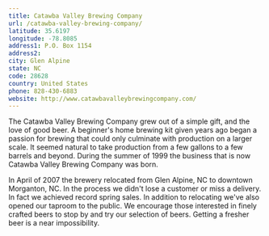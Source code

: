 ```yaml
---
title: Catawba Valley Brewing Company
url: /catawba-valley-brewing-company/
latitude: 35.6197
longitude: -78.8085
address1: P.O. Box 1154
address2: 
city: Glen Alpine
state: NC
code: 28628
country: United States
phone: 828-430-6883
website: http://www.catawbavalleybrewingcompany.com/
---
```

The Catawba Valley Brewing Company grew out of a simple gift, and the love of good beer.  A beginner's home brewing kit given years ago began a passion for brewing that could only culminate with production on a larger scale.  It seemed natural to take production from a few gallons to a few barrels and beyond. During the summer of 1999 the business that is now Catawba Valley Brewing Company was born.

In April of 2007 the brewery relocated from Glen Alpine, NC to downtown Morganton, NC.  In the process we didn't lose a customer or miss a delivery.  In fact we achieved record spring sales.  In addition to relocating we've also opened our taproom to the public.  We encourage those interested in finely crafted beers to stop by and try our selection of beers.  Getting a fresher beer is a near impossibility.

